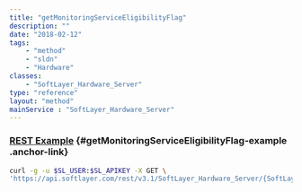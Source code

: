 ```yaml
---
title: "getMonitoringServiceEligibilityFlag"
description: ""
date: "2018-02-12"
tags:
    - "method"
    - "sldn"
    - "Hardware"
classes:
    - "SoftLayer_Hardware_Server"
type: "reference"
layout: "method"
mainService : "SoftLayer_Hardware_Server"
---
```


### [REST Example](#getMonitoringServiceEligibilityFlag-example) <a href="/article/rest/"><i class="fas fa-question"></i></a> {#getMonitoringServiceEligibilityFlag-example .anchor-link} 
```bash
curl -g -u $SL_USER:$SL_APIKEY -X GET \
'https://api.softlayer.com/rest/v3.1/SoftLayer_Hardware_Server/{SoftLayer_Hardware_ServerID}/getMonitoringServiceEligibilityFlag'
```

